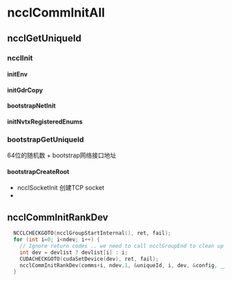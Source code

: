 
# ncclCommInitAll

## ncclGetUniqueId

### ncclInit

#### initEnv

#### initGdrCopy

#### bootstrapNetInit

#### initNvtxRegisteredEnums

### bootstrapGetUniqueId

64位的随机数 + bootstrap网络接口地址

#### bootstrapCreateRoot

- ncclSocketInit 创建TCP socket
- 

## ncclCommInitRankDev

```cpp
  NCCLCHECKGOTO(ncclGroupStartInternal(), ret, fail);
  for (int i=0; i<ndev; i++) {
    // Ignore return codes .. we need to call ncclGroupEnd to clean up anyway
    int dev = devlist ? devlist[i] : i;
    CUDACHECKGOTO(cudaSetDevice(dev), ret, fail);
    ncclCommInitRankDev(comms+i, ndev,1, &uniqueId, i, dev, &config, __func__);
  }
```
